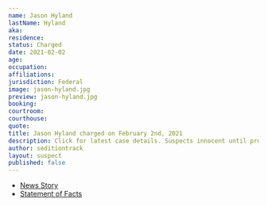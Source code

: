 ```yaml
---
name: Jason Hyland
lastName: Hyland
aka:
residence:
status: Charged
date: 2021-02-02
age:
occupation:
affiliations:
jurisdiction: Federal
image: jason-hyland.jpg
preview: jason-hyland.jpg
booking:
courtroom:
courthouse:
quote:
title: Jason Hyland charged on February 2nd, 2021
description: Click for latest case details. Suspects innocent until proven guilty.
author: seditiontrack
layout: suspect
published: false
---
```

- [News Story]()
- [Statement of Facts](/opa/case-multi-defendant/file/1364676/download)
